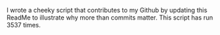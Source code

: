 I wrote a cheeky script that contributes to my Github by updating this ReadMe to illustrate why more than commits matter. This script has run 3537 times.